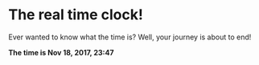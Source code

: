 # The real time clock!

Ever wanted to know what the time is? Well, your journey is about to end!

**The time is Nov 18, 2017, 23:47**